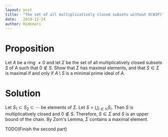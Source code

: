```yaml
---
layout: post
title:  "The set of all multiplicatively closed subsets without 0(WIP)"
date:   2019-12-24
author: Hidenori
---
```


# Proposition
Let $A$ be a ring $\ne 0$ and let $\Sigma$ be the set of all multiplicatively closed subsets $S$ of $A$ such that $0 \notin S$.
Show that $\Sigma$ has maximal elements, and that $S \in \Sigma$ is maximal if and only if $A \setminus S$ is a minimal prime ideal of $A$.

# Solution
Let $S_1 \subset S_2 \subset \cdots$ be elements of $\Sigma$.
Let $S = \bigcup_{i \in \mathbb{N}} S_i$.
Then $S$ is multiplicatively closed and $0 \notin S$.
Therefore, $S \in \Sigma$ and $S$ is an upper bound of the chain.
By Zorn's Lemma, $\Sigma$ contains a maximal element.

TODO(Finish the second part)
